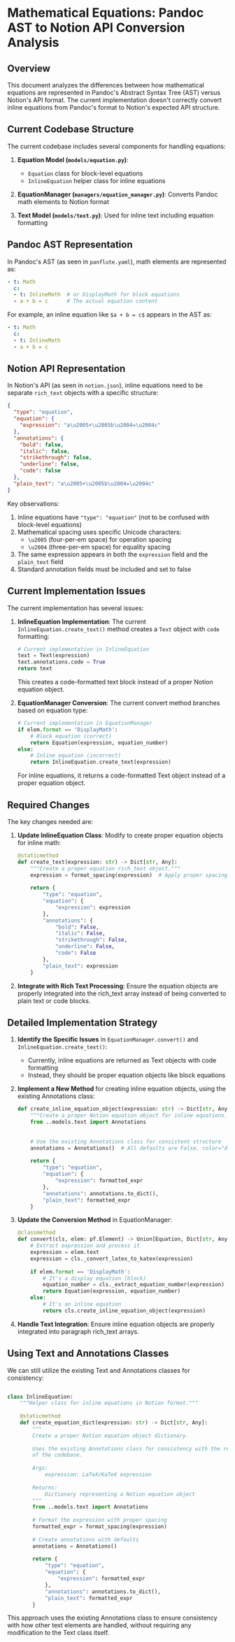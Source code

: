 # Mathematical Equations: Pandoc AST to Notion API Conversion Analysis

## Overview

This document analyzes the differences between how mathematical equations are represented in Pandoc's Abstract Syntax Tree (AST) versus Notion's API format. The current implementation doesn't correctly convert inline equations from Pandoc's format to Notion's expected API structure.

## Current Codebase Structure

The current codebase includes several components for handling equations:

1. **Equation Model (`models/equation.py`)**: 
   - `Equation` class for block-level equations
   - `InlineEquation` helper class for inline equations

2. **EquationManager (`managers/equation_manager.py`)**: Converts Pandoc math elements to Notion format

3. **Text Model (`models/text.py`)**: Used for inline text including equation formatting

## Pandoc AST Representation

In Pandoc's AST (as seen in `panflute.yaml`), math elements are represented as:

```yaml
- t: Math
  c:
  - t: InlineMath  # or DisplayMath for block equations
  - a + b = c      # The actual equation content
```

For example, an inline equation like `$a + b = c$` appears in the AST as:

```yaml
- t: Math
  c:
  - t: InlineMath
  - a + b = c
```

## Notion API Representation

In Notion's API (as seen in `notion.json`), inline equations need to be separate `rich_text` objects with a specific structure:

```json
{
  "type": "equation",
  "equation": {
    "expression": "a\u2005+\u2005b\u2004=\u2004c"
  },
  "annotations": {
    "bold": false,
    "italic": false,
    "strikethrough": false,
    "underline": false,
    "code": false
  },
  "plain_text": "a\u2005+\u2005b\u2004=\u2004c"
}
```

Key observations:
1. Inline equations have `"type": "equation"` (not to be confused with block-level equations)
2. Mathematical spacing uses specific Unicode characters:
   - `\u2005` (four-per-em space) for operation spacing
   - `\u2004` (three-per-em space) for equality spacing
3. The same expression appears in both the `expression` field and the `plain_text` field
4. Standard annotation fields must be included and set to false

## Current Implementation Issues

The current implementation has several issues:

1. **InlineEquation Implementation**: The current `InlineEquation.create_text()` method creates a `Text` object with `code` formatting:

   ```python
   # Current implementation in InlineEquation
   text = Text(expression)
   text.annotations.code = True
   return text
   ```

   This creates a code-formatted text block instead of a proper Notion equation object.

2. **EquationManager Conversion**: The current convert method branches based on equation type:

   ```python
   # Current implementation in EquationManager
   if elem.format == 'DisplayMath':
       # Block equation (correct)
       return Equation(expression, equation_number)
   else:
       # Inline equation (incorrect)
       return InlineEquation.create_text(expression)
   ```

   For inline equations, it returns a code-formatted Text object instead of a proper equation object.

## Required Changes

The key changes needed are:

1. **Update InlineEquation Class**: Modify to create proper equation objects for inline math:

   ```python
   @staticmethod
   def create_text(expression: str) -> Dict[str, Any]:
       """Create a proper equation rich_text object."""
       expression = format_spacing(expression)  # Apply proper spacing
       
       return {
           "type": "equation",
           "equation": {
               "expression": expression
           },
           "annotations": {
               "bold": False,
               "italic": False,
               "strikethrough": False,
               "underline": False,
               "code": False
           },
           "plain_text": expression
       }
   ```

2. **Integrate with Rich Text Processing**: Ensure the equation objects are properly integrated into the rich_text array instead of being converted to plain text or code blocks.

## Detailed Implementation Strategy

1. **Identify the Specific Issues** in `EquationManager.convert()` and `InlineEquation.create_text()`:
   - Currently, inline equations are returned as Text objects with code formatting
   - Instead, they should be proper equation objects like block equations

2. **Implement a New Method** for creating inline equation objects, using the existing Annotations class:
   ```python
   def create_inline_equation_object(expression: str) -> Dict[str, Any]:
       """Create a proper Notion equation object for inline equations."""
       from ..models.text import Annotations
       
       
       # Use the existing Annotations class for consistent structure
       annotations = Annotations()  # All defaults are False, color="default"
       
       return {
           "type": "equation",
           "equation": {
               "expression": formatted_expr
           },
           "annotations": annotations.to_dict(),
           "plain_text": formatted_expr
       }
   ```

3. **Update the Conversion Method** in EquationManager:
   ```python
   @classmethod
   def convert(cls, elem: pf.Element) -> Union[Equation, Dict[str, Any]]:
       # Extract expression and process it
       expression = elem.text
       expression = cls._convert_latex_to_katex(expression)
       
       if elem.format == 'DisplayMath':
           # It's a display equation (block)
           equation_number = cls._extract_equation_number(expression)
           return Equation(expression, equation_number)
       else:
           # It's an inline equation
           return cls.create_inline_equation_object(expression)
   ```

4. **Handle Text Integration**: Ensure inline equation objects are properly integrated into paragraph rich_text arrays.

## Using Text and Annotations Classes

We can still utilize the existing Text and Annotations classes for consistency:

```python

class InlineEquation:
    """Helper class for inline equations in Notion format."""
    
    @staticmethod
    def create_equation_dict(expression: str) -> Dict[str, Any]:
        """
        Create a proper Notion equation object dictionary.
        
        Uses the existing Annotations class for consistency with the rest
        of the codebase.
        
        Args:
            expression: LaTeX/KaTeX expression
            
        Returns:
            Dictionary representing a Notion equation object
        """
        from ..models.text import Annotations
        
        # Format the expression with proper spacing
        formatted_expr = format_spacing(expression)
        
        # Create annotations with defaults
        annotations = Annotations()
        
        return {
            "type": "equation",
            "equation": {
                "expression": formatted_expr
            },
            "annotations": annotations.to_dict(),
            "plain_text": formatted_expr
        }
```

This approach uses the existing Annotations class to ensure consistency with how other text elements are handled, without requiring any modification to the Text class itself.
